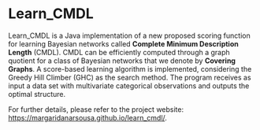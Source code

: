 # Learn_CMDL

Learn_CMDL is a Java implementation of a new proposed scoring function for learning Bayesian networks called **Complete Minimum Description Length** (CMDL). CMDL can be efficiently computed through a graph quotient for a class of Bayesian networks that we denote by **Covering Graphs**. A score-based learning algorithm is implemented, considering the Greedy Hill Climber (GHC) as the search method. The program receives as input a data set with multivariate categorical observations and outputs the optimal structure. 

For further details, please refer to the project website: https://margaridanarsousa.github.io/learn_cmdl/.
